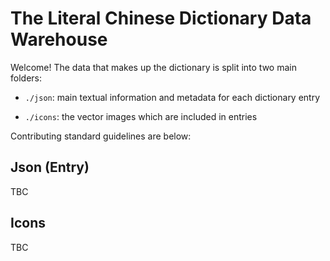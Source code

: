 # The Literal Chinese Dictionary Data Warehouse

Welcome! The data that makes up the dictionary is split into two main folders:

* `./json`: main textual information and metadata for each dictionary entry

* `./icons`: the vector images which are included in entries

Contributing standard guidelines are below:

## Json (Entry)

TBC

## Icons

TBC